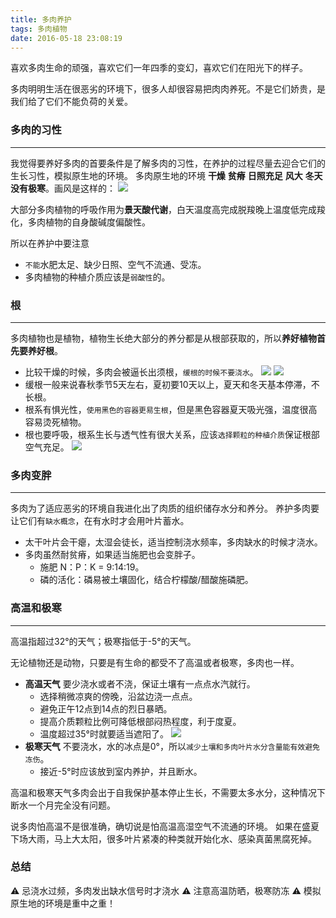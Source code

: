 ```yaml
---
title: 多肉养护
tags: 多肉植物
date: 2016-05-18 23:08:19
---
```

喜欢多肉生命的顽强，喜欢它们一年四季的变幻，喜欢它们在阳光下的样子。
<!-- more -->
<!-- toc -->多肉明明生活在很恶劣的环境下，很多人却很容易把肉肉养死。不是它们娇贵，是我们给了它们不能负荷的关爱。

### 多肉的习性

* * *

我觉得要养好多肉的首要条件是了解多肉的习性，在养护的过程尽量去迎合它们的生长习性，模拟原生地的环境。
多肉原生地的环境 **干燥** **贫瘠** **日照充足** **风大** **冬天没有极寒**。画风是这样的：
![](desert-plants.jpg)

大部分多肉植物的呼吸作用为**景天酸代谢**，白天温度高完成脱羧晚上温度低完成羧化，多肉植物的自身酸碱度偏酸性。

所以在养护中要注意
- `不能`水肥太足、缺少日照、空气不流通、受冻。
- 多肉植物的种植介质应该是`弱酸性`的。

### 根

* * *

多肉植物也是植物，植物生长绝大部分的养分都是从根部获取的，所以**养好植物首先要养好根**。

- 比较干燥的时候，多肉会被逼长出须根，`缓根的时候不要浇水`。
![](root-2.jpg) ![](root.jpg)
- 缓根一般来说春秋季节5天左右，夏初要10天以上，夏天和冬天基本停滞，不长根。
- 根系有惧光性，`使用黑色的容器更易生根`，但是黑色容器夏天吸光强，温度很高容易烫死植物。
- 根也要呼吸，根系生长与透气性有很大关系，应该`选择颗粒的种植介质`保证根部空气充足。
![](soil.jpg)

### 多肉变胖

* * *

多肉为了适应恶劣的环境自我进化出了肉质的组织储存水分和养分。
养护多肉要让它们有`缺水概念`，在有水时才会用叶片蓄水。

- 太干叶片会干瘪，太湿会徒长，适当控制浇水频率，多肉缺水的时候才浇水。
- 多肉虽然耐贫瘠，如果适当施肥也会变胖子。
    + 施肥 N：P：K = 9:14:19。
    + 磷的活化：磷易被土壤固化，结合柠檬酸/醋酸施磷肥。

### 高温和极寒

* * *

高温指超过32°的天气；极寒指低于-5°的天气。

无论植物还是动物，只要是有生命的都受不了高温或者极寒，多肉也一样。

- **高温天气** 要少浇水或者不浇，保证土壤有一点点水汽就行。
    + 选择稍微凉爽的傍晚，沿盆边浇一点点。
    + 避免正午12点到14点的烈日暴晒。
    + 提高介质颗粒比例可降低根部闷热程度，利于度夏。
    + 温度超过35°时就要适当遮阳了。
    ![](sun-block.jpg)
- **极寒天气** 不要浇水，水的冰点是0°，所以`减少土壤和多肉叶片水分含量能有效避免冻伤`。
    + 接近-5°时应该放到室内养护，并且断水。
    
高温和极寒天气多肉会出于自我保护基本停止生长，不需要太多水分，这种情况下断水一个月完全没有问题。

说多肉怕高温不是很准确，确切说是怕高温高湿空气不流通的环境。
如果在盛夏下场大雨，马上大太阳，很多叶片紧凑的种类就开始化水、感染真菌黑腐死掉。

### 总结
⚠️ 忌浇水过频，多肉发出缺水信号时才浇水
⚠️ 注意高温防晒，极寒防冻
⚠️ 模拟原生地的环境是重中之重！
